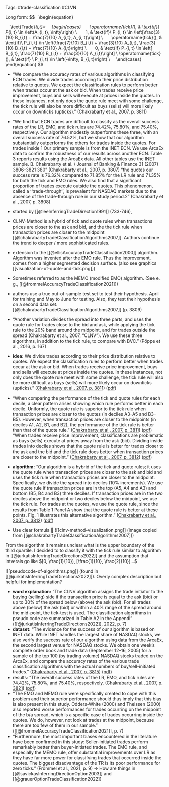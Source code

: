 Tags: #trade-classification #CLVN 

Long form:
$$
  \begin{equation}

    \text{Trade}_{i,t}=
    \begin{cases}
      \operatorname{tick}(), & \text{if}\ P_{i, t} \in \left(A_{i, t}, \infty\right) \\
      1, & \text{if}\ P_{i, t} \in \left[\frac{3}{10} B_{i,t} + \frac{7}{10} A_{i,t}, A_{i, t}\right] \\
      \operatorname{tick}(), & \text{if}\ P_{i, t} \in \left(\frac{7}{10} B_{i,t} + \frac{3}{10} A_{i,t}, \frac{3}{10} B_{i,t} + \frac{7}{10} A_{i,t}\right) \\
      0, & \text{if} P_{i, t} \in \left[ B_{i,t}, \frac{7}{10} B_{i,t} + \frac{3}{10} A_{i,t}\right] \\
	  \operatorname{tick}(), & \text{if} \ P_{i, t} \in \left(-\infty, B_{i, t}\right) \\
    \end{cases}
  \end{equation}
$$


- “We compare the accuracy rates of various algorithms in classifying ECN trades. We divide trades according to their price distribution relative to quotes. We expect the classification rules to perform better when trades occur at the ask or bid. When trades receive price improvement, buys and sells will execute at prices inside the quotes. In these instances, not only does the quote rule meet with some challenge, the tick rule will also be more difficult as buys (sells) will more likely occur on downticks (upticks).” (Chakrabarty et al., 2007, p. 3811)

- “We find that ECN trades are difficult to classify as the overall success rates of the LR, EMO, and tick rules are 74.42%, 75.80%, and 75.40%, respectively. Our algorithm modestly outperforms these three, with an overall success rate of 76.52%, but we show that our algorithm substantially outperforms the others for trades inside the quotes. For trades inside 1 Our primary sample is from the INET ECN. We use ArcaEx data to confirm the robustness of our results across another ECN. Table 3 reports results using the ArcaEx data. All other tables use the INET sample. B. Chakrabarty et al. / Journal of Banking & Finance 31 (2007) 3806–3821 380” (Chakrabarty et al., 2007, p. 3807) “the quotes our success rate is 76.32% compared to 71.85% for the LR rule and 71.35% for both the tick and EMO rules. We also find that a significant proportion of trades execute outside the quotes. This phenomenon, called a ‘‘trade-through’’, is prevalent for NASDAQ markets due to the absence of the trade-through rule in our study period.2” (Chakrabarty et al., 2007, p. 3808)

- started by [[@leeInferringTradeDirection1991]] (733-746),
- CLNV-Method is a hybrid of tick and quote rules when transactions prices are closer to the ask and bid, and the the tick rule when transaction prices are closer to the midpoint [[@chakrabartyTradeClassificationAlgorithms2007]]. Authors continue the trend to deeper / more sophisticated rules.
- extension to the [[@ellisAccuracyTradeClassification2000]] algorithm. Algorithm was invented after the EMO rule. Thus the improvement, comes from a higher segmented decision surface. (also see graphics [[visualization-of-quote-and-tick.png]])
- Sometimes referred to as the MEMO (modified EMO) algorithm. (See e. g., [[@frommelAccuracyTradeClassification2021]]) 
- authors use a true out-of-sample test set to test their hypothesis. April for training and May to June for testing. Also, they test their hypothesis on a second data set. [[@chakrabartyTradeClassificationAlgorithms2007]] (p. 3809)
- “Another variation divides the spread into three parts, and uses the quote rule for trades close to the bid and ask, while applying the tick rule to the 20% band around the midpoint, and for trades outside the spread (Chakrabarty et al., 2007, “CLNV”). We use these three algorithms, in addition to the tick rule, to compare with BVC.” (Pöppe et al., 2016, p. 167)
- **idea:** We divide trades according to their price distribution relative to quotes. We expect the classification rules to perform better when trades occur at the ask or bid. When trades receive price improvement, buys and sells will execute at prices inside the quotes. In these instances, not only does the quote rule meet with some challenge, the tick rule will also be more difficult as buys (sells) will more likely occur on downticks (upticks).” ([Chakrabarty et al., 2007, p. 3811](zotero://select/library/items/XSSKWNCJ)) ([pdf](zotero://open-pdf/library/items/VQAL9PWT?page=6&annotation=6NIJNJ58)) 
- “When comparing the performance of the tick and quote rules for each decile, a clear pattern arises showing which rule performs better in each decile. Uniformly, the quote rule is superior to the tick rule when transaction prices are closer to the quotes (in deciles A3–A5 and B3–B5). However, when transaction prices are closer to the midpoints (in deciles A1, A2, B1, and B2), the performance of the tick rule is better than that of the quote rule.” ([Chakrabarty et al., 2007, p. 3811](zotero://select/library/items/XSSKWNCJ)) ([pdf](zotero://open-pdf/library/items/VQAL9PWT?page=6&annotation=NEYHHSVW)) “When trades receive price improvement, classifications are problematic as buys (sells) execute at prices away from the ask (bid). Dividing inside trades into deciles shows that the quote rule is better for trades closer to the ask and the bid and the tick rule does better when transaction prices are closer to the midpoint.” ([Chakrabarty et al., 2007, p. 3812](zotero://select/library/items/XSSKWNCJ)) ([pdf](zotero://open-pdf/library/items/VQAL9PWT?page=7&annotation=ASB83EBG))
- **algorithm:** “Our algorithm is a hybrid of the tick and quote rules; it uses the quote rule when transaction prices are closer to the ask and bid and uses the tick rule when transaction prices are closer to the midpoint. Specifically, we divide the spread into deciles (10% increments). We use the quote rule if transaction prices are in the top (A5, A4 and A3) and bottom (B5, B4 and B3) three deciles. If transaction prices are in the two deciles above the midpoint or two deciles below the midpoint, we use the tick rule. For trades at the quotes, we use the quote rule, since the results from Table 1 Panel A show that the quote rule is better at these points. Fig. 1 illustrates this alternative algorithm.” ([Chakrabarty et al., 2007, p. 3812](zotero://select/library/items/XSSKWNCJ)) ([pdf](zotero://open-pdf/library/items/VQAL9PWT?page=7&annotation=4QD7Q4NX))
- Use clear formula 🟰
![[clnv-method-visualization.png]]
(image copied from [[@chakrabartyTradeClassificationAlgorithms2007]])

From the algorithm it remains unclear what is the upper boundary of the third quartile. I decided to to classify it with the tick rule similar to algorithm in [[@jurkatisInferringTradeDirections2022]] and the assumption that intverals go like $[0, \frac{1}{10}), [\frac{1}{10}, \frac{2}{10})...$ 

![[pseudocode-of-algorithms.png]]
(found in [[@jurkatisInferringTradeDirections2022]]). Overly complex description but helpful for implementation?


- **word explanation:** “The CLNV algorithm assigns the trade initiator to the buying (selling) side if the transaction price is equal to the ask (bid) or up to 30% of the spread below (above) the ask (bid). For all trades above (below) the ask (bid) or within a 40% range of the spread around the mid-point, the tick-test is used. The classification algorithms in pseudo code are summarized in Table A2 in the Appendi” ([[@jurkatisInferringTradeDirections2022]], 2022, p. 7)
- **dataset:** “The evidence for the success of our algorithm is based on INET data. While INET handles the largest share of NASDAQ stocks, we also verify the success rate of our algorithm using data from the ArcaEx, the second largest venue for NASDAQ stocks. We obtain one week’s complete order book and trade data (September 12–16, 2005) for a sample of the top 100 (by trading volume) NASDAQ stocks traded on the ArcaEx, and compare the accuracy rates of the various trade classification algorithms with the actual numbers of buy/sell-initiated trades.” ([Chakrabarty et al., 2007, p. 3815](zotero://select/library/items/XSSKWNCJ)) ([pdf](zotero://open-pdf/library/items/VQAL9PWT?page=10&annotation=XIFPZQET))
- results: “The overall success rates of the LR, EMO, and tick rules are 74.42%, 75.80%, and 75.40%, respectively.  ([Chakrabarty et al., 2007, p. 3821](zotero://select/library/items/XSSKWNCJ)) ([pdf](zotero://open-pdf/library/items/VQAL9PWT?page=16&annotation=I4A9CCUN))
- “The EMO and MEMO rule were specifically created to cope with this problem and their superior performance should thus imply that this bias is also present in this study. Odders-White (2000) and Theissen (2000) also reported worse performances for trades occurring on the midpoint of the b/a spread, which is a specific case of trades occurring inside the quotes. We do, however, not look at trades at the midpoint, because there are too few of them in our sample.” ([[@frommelAccuracyTradeClassification2021]], p. 7)
- “Furthermore, the most important biases encountered in the literature have been confirmed in this study: Seller-initiated trades perform remarkably better than buyer-initiated trades. The EMO rule, and especially the MEMO rule, offer substantial improvements over LR as they have far more power for classifying trades that occurred inside the quotes. The biggest disadvantage of the TR is its poor performance for zero ticks.” (Frömmel et al., 2021, p. 9) -> How are things in [[@savickasInferringDirectionOption2003]] and [[@grauerOptionTradeClassification2022]]




